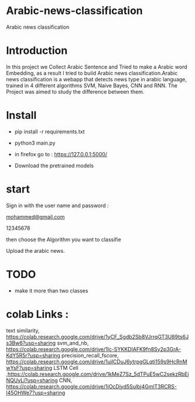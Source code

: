 # Arabic-news-classification
Arabic news classification 

# Introduction
In this project we Collect Arabic Sentence and Tried to make a Arabic word Embedding, as a result I tried to build Arabic news classification.Arabic news classification is a webapp that detects news type in arabic language, trained in 4 different algorithms SVM, Naive Bayes, CNN and RNN. The Project was aimed to study the difference between them. 

# Install 

* pip install -r requirements.txt

* python3 main.py

*  in firefox go to :  https://127.0.0.1:5000/

* Download the pretrained models  

# start

Sign in with the user name and password : 

mohammed@gmail.com

12345678

then choose the Algorithm you want to classifie

Upload the arabic news. 

# TODO 

* make it more than two classes 

# colab Links : 

text similarity, https://colab.research.google.com/drive/1yCF_Sgdb2Sb8VJrrqGT3U89ts6Js3Bw6?usp=sharing
svm_and_nb, https://colab.research.google.com/drive/1lc-SYKKDIAFK9fn8Sy2p3GrA-KdY5R5r?usp=sharing
precision_recall_fscore, https://colab.research.google.com/drive/1ujlCDuJ6ytrpgGLqti159s9HcRnMwYsF?usp=sharing
LSTM Cell ,https://colab.research.google.com/drive/1kMeZ7Sz_5dTPuE5wC2sekzRbEjNQUyLj?usp=sharing
CNN, https://colab.research.google.com/drive/1iOcDiyd5Sulbj4GmlT3RCRS-l45OHWe7?usp=sharing